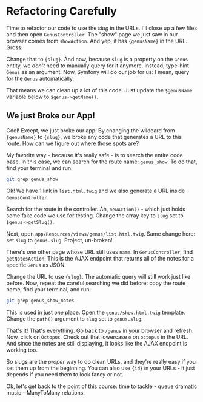# Refactoring Carefully

Time to refactor our code to use the *slug* in the URLs. I'll close up a
few files and then open `GenusController`. The "show" page we just saw in our browser
comes from `showAction`. And yep, it has `{genusName}` in the URL. Gross.

Change that to `{slug}`. And now, because `slug` is a property on the `Genus` entity,
we *don't* need to manually query for it anymore. Instead, type-hint `Genus` as an
argument. Now, Symfony will do our job for us: I mean, query for the `Genus` automatically.

That means we can clean up a lot of this code. Just update the `$genusName` variable
below to `$genus->getName()`.

## We just Broke our App!

Cool! Except, we just broke our app! By changing the wildcard from `{genusName}`
to `{slug}`, we broke any code that generates a URL to this route. How can we figure
out where those spots are?

My favorite way - because it's really safe - is to search the entire code base. In
this case, we can search for the route name: `genus_show`. To do that, find your
terminal and run:

```bash
git grep genus_show
```

Ok! We have 1 link in `list.html.twig` and we also generate a URL inside `GenusController`.

Search for the route in the controller. Ah, `newAction()` - which just holds
some fake code we use for testing. Change the array key to `slug` set to `$genus->getSlug()`.

Next, open `app/Resources/views/genus/list.html.twig`. Same change here: set `slug`
to `genus.slug`. Project, un-broken!

There's *one* other page whose URL still uses `name`. In `GenusController`, find
`getNotesAction`. This is the AJAX endpoint that returns all of the notes for a specific
`Genus` as JSON.

Change the URL to use `{slug}`. The automatic query will still work just like before.
Now, repeat the careful searching we did before: copy the route name, find your
terminal, and run:

```bash
git grep genus_show_notes
```

This is used in just *one* place. Open the `genus/show.html.twig` template. Change
the `path()` argument to `slug` set to `genus.slug`.

That's it! That's everything. Go back to `/genus` in your browser and refresh. Now,
click on `Octopus`. Check out that lowercase `o` on `octopus` in the URL. And since
the notes are still displaying, it looks like the AJAX endpoint is working too.

So slugs are the *proper* way to do clean URLs, and they're really easy if you set
them up from the beginning. You can also use `{id}` in your URLs - it just depends
if you need them to look fancy or not.

Ok, let's get back to the point of this course: time to tackle - queue dramatic music -
ManyToMany relations.
